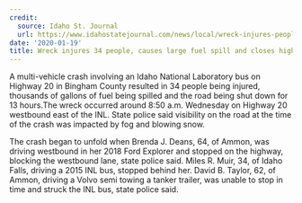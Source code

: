 ```yaml
---
credit:
  source: Idaho St. Journal
  url: https://www.idahostatejournal.com/news/local/wreck-injures-people-causes-large-fuel-spill-and-closes-highway/article_694810a8-0a99-52e8-beb0-77806d2fc993.html
date: '2020-01-19'
title: Wreck injures 34 people, causes large fuel spill and closes highway
---
```


A multi-vehicle crash involving an Idaho National Laboratory bus on Highway 20 in Bingham County resulted in 34 people being injured, thousands of gallons of fuel being spilled and the road being shut down for 13 hours.The wreck occurred around 8:50 a.m. Wednesday on Highway 20 westbound east of the INL. State police said visibility on the road at the time of the crash was impacted by fog and blowing snow.

The crash began to unfold when Brenda J. Deans, 64, of Ammon, was driving westbound in her 2018 Ford Explorer and stopped on the highway, blocking the westbound lane, state police said. Miles R. Muir, 34, of Idaho Falls, driving a 2015 INL bus, stopped behind her. David B. Taylor, 62, of Ammon, driving a Volvo semi towing a tanker trailer, was unable to stop in time and struck the INL bus, state police said.